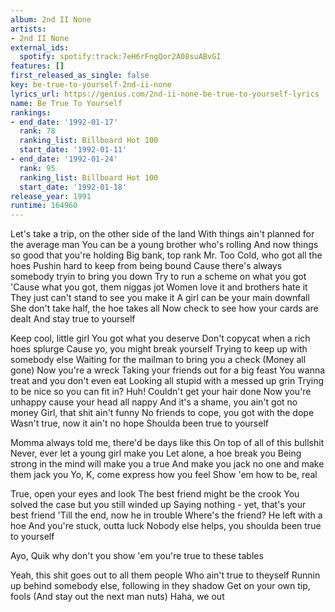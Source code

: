 ```yaml
---
album: 2nd II None
artists:
- 2nd II None
external_ids:
  spotify: spotify:track:7eH6rFngQor2A08suABvGI
features: []
first_released_as_single: false
key: be-true-to-yourself-2nd-ii-none
lyrics_url: https://genius.com/2nd-ii-none-be-true-to-yourself-lyrics
name: Be True To Yourself
rankings:
- end_date: '1992-01-17'
  rank: 78
  ranking_list: Billboard Hot 100
  start_date: '1992-01-11'
- end_date: '1992-01-24'
  rank: 95
  ranking_list: Billboard Hot 100
  start_date: '1992-01-18'
release_year: 1991
runtime: 164960
---
```

Let's take a trip, on the other side of the land
With things ain't planned for the average man
You can be a young brother who's rolling
And now things so good that you're holding
Big bank, top rank
Mr. Too Cold, who got all the hoes
Pushin hard to keep from being bound
Cause there's always somebody tryin to bring you down
Try to run a scheme on what you got
'Cause what you got, them niggas jot
Women love it and brothers hate it
They just can't stand to see you make it
A girl can be your main downfall
She don't take half, the hoe takes all
Now check to see how your cards are dealt
And stay true to yourself


Keep cool, little girl
You got what you deserve
Don't copycat when a rich hoes splurge
Cause yo, you might break yourself
Trying to keep up with somebody else
Waiting for the mailman to bring you a check
(Money all gone) Now you're a wreck
Taking your friends out for a big feast
You wanna treat and you don't even eat
Looking all stupid with a messed up grin
Trying to be nice so you can fit in?
Huh! Couldn't get your hair done
Now you're unhappy cause your head all nappy
And it's a shame, you ain't got no money
Girl, that shit ain't funny
No friends to cope, you got with the dope
Wasn't true, now it ain't no hope
Shoulda been true to yourself

Momma always told me, there'd be days like this
On top of all of this bullshit
Never, ever let a young girl make you
Let alone, a hoe break you
Being strong in the mind will make you a true
And make you jack no one and make them jack you
Yo, K, come express how you feel
Show 'em how to be, real


True, open your eyes and look
The best friend might be the crook
You solved the case but you still winded up
Saying nothing - yet, that's your best friend
'Till the end, now he in trouble
Where's the friend? He left with a hoe
And you're stuck, outta luck
Nobody else helps, you shoulda been true to yourself


Ayo, Quik why don't you show 'em you're true to these tables


Yeah, this shit goes out to all them people
Who ain't true to theyself
Runnin up behind somebody else, following in they shadow
Get on your own tip, fools
(And stay out the next man nuts)
Haha, we out
